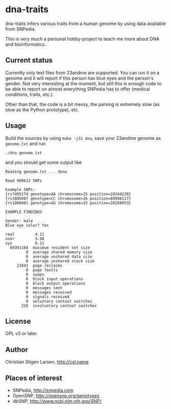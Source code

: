 dna-traits
==========

dna-traits infers various traits from a human genome by using data available
from SNPedia.

This is very much a personal hobby-project to teach me more about DNA and
bioinformatics.

Current status
--------------

Currently only text files from 23andme are supported.
You can run it on a genome and it will report if this person has blue eyes
and the person's gender. Not very interesting at the moment, but still this
is enough code to be able to report on almost everything SNPedia has to
offer (medical conditions, traits, etc.).

Other than that, the code is a bit messy, the parsing is extremely slow (as
slow as the Python prototype), etc.


Usage
-----

Build the sources by using `make -j32 dna`, save your 23andme genome as
`genome.txt` and run

    ./dna genome.txt

and you should get some output like

    Reading genome.txt ... done

    Read 960613 SNPs

    Example SNPs:
    {rs7495174 genotype=AA chromosome=15 position=28344238}
    {rs1805007 genotype=CC chromosome=16 position=89986117}
    {rs1800401 genotype=GG chromosome=15 position=28260053}

    EXAMPLE FINDINGS

    Gender: male
    Blue eye color? Yes

    real         4.11
    user         3.98
    sys          0.11
      89391104  maximum resident set size
             0  average shared memory size
             0  average unshared data size
             0  average unshared stack size
         21841  page reclaims
             0  page faults
             0  swaps
             0  block input operations
             0  block output operations
             0  messages sent
             0  messages received
             0  signals received
             0  voluntary context switches
           226  involuntary context switches

License
-------

GPL v3 or later.

Author
------

Christian Stigen Larsen, http://csl.name

Places of interest
------------------

  * SNPedia, http://snpedia.com
  * OpenSNP, http://opensnp.org/genotypes
  * dbSNP, http://www.ncbi.nlm.nih.gov/SNP/
